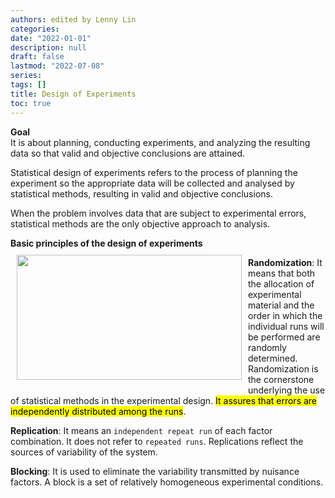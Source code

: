 ```yaml
---
authors: edited by Lenny Lin
categories: 
date: "2022-01-01"
description: null
draft: false
lastmod: "2022-07-08"
series: 
tags: []
title: Design of Experiments
toc: true
---
```



<!--more-->
**Goal**  
It is about planning, conducting experiments, and analyzing the resulting data so that valid and objective conclusions are attained.  


Statistical design of experiments refers to the process of planning the experiment so the appropriate data will be collected and analysed by statistical methods, resulting in valid and objective conclusions.  

When the problem involves data that are subject to experimental errors, statistical methods are the only objective approach to analysis.

**Basic principles of the design of experiments**  
<img width ="360" height= "200" src = "/docs/images/Screenshot 2022-07-08 185857.png" style ="float: left" HSPACE="10" VSPACE="10"/>

**Randomization**:  It means that both the allocation of experimental material and the order in which the individual runs will be performed are randomly determined.  
Randomization is the cornerstone underlying the use of statistical methods in the experimental design.  <mark>It assures that errors are independently distributed among the runs</mark>.  

**Replication**:  It means an `independent repeat run` of each factor combination.  It does not refer to `repeated runs`.  Replications reflect the sources of variability of the system.  

**Blocking**:  It is used to eliminate the variability transmitted by nuisance factors.  A block is a set of relatively homogeneous experimental conditions.        


